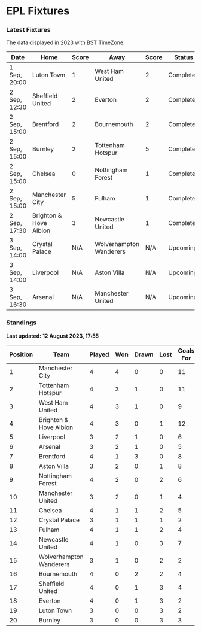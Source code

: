 # EPL Fixtures

### Latest Fixtures

The data displayed in 2023 with BST TimeZone.

<!-- START_TABLE -->
| Date | Home | Score | Away | Score | Status |
|-------------|--------|--------------|--------|--------------|--------|
| 1 Sep, 20:00 | Luton Town | 1 | West Ham United | 2 | Completed |
| 2 Sep, 12:30 | Sheffield United | 2 | Everton | 2 | Completed |
| 2 Sep, 15:00 | Brentford | 2 | Bournemouth | 2 | Completed |
| 2 Sep, 15:00 | Burnley | 2 | Tottenham Hotspur | 5 | Completed |
| 2 Sep, 15:00 | Chelsea | 0 | Nottingham Forest | 1 | Completed |
| 2 Sep, 15:00 | Manchester City | 5 | Fulham | 1 | Completed |
| 2 Sep, 17:30 | Brighton & Hove Albion | 3 | Newcastle United | 1 | Completed |
| 3 Sep, 14:00 | Crystal Palace | N/A | Wolverhampton Wanderers | N/A | Upcoming |
| 3 Sep, 14:00 | Liverpool | N/A | Aston Villa | N/A | Upcoming |
| 3 Sep, 16:30 | Arsenal | N/A | Manchester United | N/A | Upcoming |
<!-- END_TABLE -->

### Standings

**Last updated: 12 August 2023, 17:55**

<!-- START_STANDINGS -->
| Position | Team | Played | Won | Drawn | Lost | Goals For | Goals Against | Goal Difference | Points |
|----------|------|--------|-----|-------|------|-----------|---------------|-----------------|--------|
| 1 | Manchester City | 4 | 4 | 0 | 0 | 11 | 2 | 9 | 12 |
| 2 | Tottenham Hotspur | 4 | 3 | 1 | 0 | 11 | 4 | 7 | 10 |
| 3 | West Ham United | 4 | 3 | 1 | 0 | 9 | 4 | 5 | 10 |
| 4 | Brighton & Hove Albion | 4 | 3 | 0 | 1 | 12 | 6 | 6 | 9 |
| 5 | Liverpool | 3 | 2 | 1 | 0 | 6 | 3 | 3 | 7 |
| 6 | Arsenal | 3 | 2 | 1 | 0 | 5 | 3 | 2 | 7 |
| 7 | Brentford | 4 | 1 | 3 | 0 | 8 | 5 | 3 | 6 |
| 8 | Aston Villa | 3 | 2 | 0 | 1 | 8 | 6 | 2 | 6 |
| 9 | Nottingham Forest | 4 | 2 | 0 | 2 | 6 | 6 | 0 | 6 |
| 10 | Manchester United | 3 | 2 | 0 | 1 | 4 | 4 | 0 | 6 |
| 11 | Chelsea | 4 | 1 | 1 | 2 | 5 | 5 | 0 | 4 |
| 12 | Crystal Palace | 3 | 1 | 1 | 1 | 2 | 2 | 0 | 4 |
| 13 | Fulham | 4 | 1 | 1 | 2 | 4 | 10 | -6 | 4 |
| 14 | Newcastle United | 4 | 1 | 0 | 3 | 7 | 7 | 0 | 3 |
| 15 | Wolverhampton Wanderers | 3 | 1 | 0 | 2 | 2 | 5 | -3 | 3 |
| 16 | Bournemouth | 4 | 0 | 2 | 2 | 4 | 8 | -4 | 2 |
| 17 | Sheffield United | 4 | 0 | 1 | 3 | 4 | 7 | -3 | 1 |
| 18 | Everton | 4 | 0 | 1 | 3 | 2 | 8 | -6 | 1 |
| 19 | Luton Town | 3 | 0 | 0 | 3 | 2 | 9 | -7 | 0 |
| 20 | Burnley | 3 | 0 | 0 | 3 | 3 | 11 | -8 | 0 |
<!-- END_STANDINGS -->
